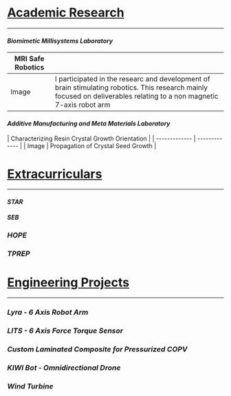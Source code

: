 
# <ins>Academic Research</ins>
---
#### _Biomimetic Millisystems Laboratory_

| MRI Safe Robotics |   |
| ------------- | ------------- |
| Image  | I participated in the researc and development of brain stimulating robotics. This research mainly focused on deliverables relating to a non magnetic 7-axis robot arm  |




#### _Additive Manufacturing and Meta Materials Laboratory_

| Characterizing Resin Crystal Growth Orientation |
| ------------- | ------------- |
| Image  | Propagation of Crystal Seed Growth  |




# <ins>Extracurriculars</ins>
---
#### _STAR_
#### _SEB_ 
### _HOPE_
### _TPREP_

# <ins>Engineering Projects</ins>
---
### _Lyra - 6 Axis Robot Arm_
### _LITS - 6 Axis Force Torque Sensor_
### _Custom Laminated Composite for Pressurized COPV_
### _KIWI Bot - Omnidirectional Drone_
### _Wind Turbine_

